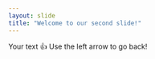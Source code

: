 ```yaml
---
layout: slide
title: "Welcome to our second slide!"
---
```

Your text :+1:
Use the left arrow to go back!
